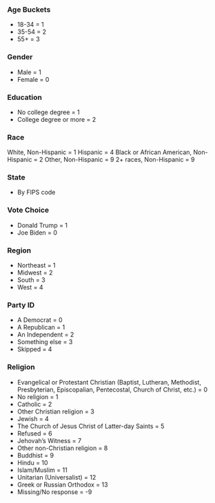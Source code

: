 ### Age Buckets
- 18-34 = 1
- 35-54 = 2
- 55+ = 3

### Gender
- Male = 1
- Female = 0

### Education
- No college degree = 1
- College degree or more = 2

### Race
White, Non-Hispanic = 1
Hispanic = 4
Black or African American, Non-Hispanic = 2
Other, Non-Hispanic = 9
2+ races, Non-Hispanic = 9

### State
- By FIPS code

### Vote Choice
- Donald Trump = 1
- Joe Biden = 0

### Region
- Northeast = 1
- Midwest = 2
- South = 3
- West = 4

### Party ID
- A Democrat = 0
- A Republican = 1
- An Independent = 2
- Something else = 3
- Skipped = 4

### Religion
- Evangelical or Protestant Christian (Baptist, Lutheran, Methodist, Presbyterian, Episcopalian, Pentecostal, Church of Christ, etc.) = 0
- No religion = 1
- Catholic = 2
- Other Christian religion = 3
- Jewish = 4
- The Church of Jesus Christ of Latter-day Saints = 5
- Refused = 6
- Jehovah’s Witness = 7
- Other non-Christian religion = 8
- Buddhist = 9
- Hindu = 10
- Islam/Muslim = 11
- Unitarian (Universalist) = 12
- Greek or Russian Orthodox = 13
- Missing/No response = -9
